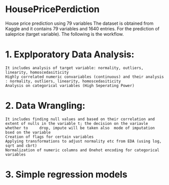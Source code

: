 # HousePricePerdiction
House price prediction using 79 variables
The dataset is obtained from Kaggle and it contains 79 variables and 1640 entries.
For the prediction of saleprice (target variable). The following is the workflow.
# 1. Explporatory Data Analysis:
    It includes analysis of target variable: normality, outliers, linearity, homoscedasiticity
    Highly correlated numeric convariables (continuous) and their analysis : normality, outliers, linearity, homoscedasiticity
    Analysis on categorical variables (High Seperating Power)
# 2. Data Wrangling:
    It includes finding null values and based on their correlation and extent of nulls in the variable t; the decision on the variavle whether to     drop, impute will be taken also  mode of imputation bsed on the variable
    Creation of flags for certain variables
    Applying transformations to adjust normality etc from EDA (using log, sqrt and cbrt)
    Normalization of numeric columns and Onehot encoding for categorical variables
# 3. Simple regression models
    
